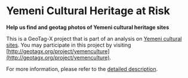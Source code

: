 # Yemeni Cultural Heritage at Risk

**Help us find and geotag photos of Yemeni cultural heritage sites**

This is a GeoTag-X project that is part of an analysis on [Yemeni cultural sites](http://geotagx.org/project/category/yemeniculturalheritageatrisk/). You may participate in this project by visiting [http://geotagx.org/project/yemenculture](http://geotagx.org/project/yemenculture).

For more information, please refer to the [detailed description](long_description.md).
